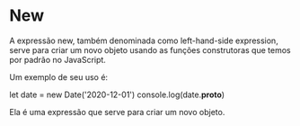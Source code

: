 # New 

A expressão new, também denominada como left-hand-side expression, serve para criar um novo objeto usando as funções construtoras que temos por padrão no JavaScript.

Um exemplo de seu uso é:

let date = new Date('2020-12-01')
console.log(date.__proto__)


Ela é uma expressão que serve para criar um novo objeto.
